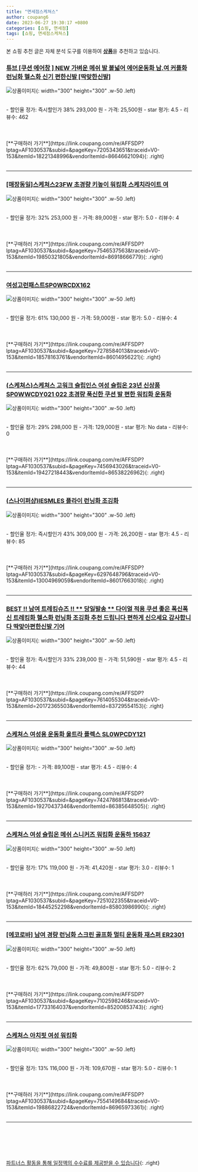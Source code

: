```yaml
---
title: "면세점스케쳐스"
author: coupang6
date: 2023-06-27 19:30:17 +0800
categories: [쇼핑, 면세점]
tags: [쇼핑, 면세점스케쳐스]
---
```


본 쇼핑 추천 글은 자체 분석 도구를 이용하여 [**상품**](https://link.coupang.com/a/bao1ui)을 추천하고 있습니다.

### [튜브 [쿠션 에어창 ] NEW 가벼운 메쉬 발 볼넓어 에어운동화 남.여 커플화 런닝화 헬스화 신기 편한신발 [딱맞한신발]](https://link.coupang.com/re/AFFSDP?lptag=AF1030537&subid=&pageKey=7205343651&traceid=V0-153&itemId=18221348996&vendorItemId=86646621094)

![상품이미지](https://thumbnail6.coupangcdn.com/thumbnails/remote/230x230ex/image/vendor_inventory/b095/25cc0064100757750a040fb6950974927bfe592fdfd6cb94ac88ce9c76bc.jpg){: width="300" height="300" .w-50 .left}


<br>
- 할인율 정가: 즉시할인가 38%  293,000   원
- 가격: 25,500원
- star 평가: 4.5
- 리뷰수: 462
<br>
<br>
<br>
<br>
[**구매하러 가기**](https://link.coupang.com/re/AFFSDP?lptag=AF1030537&subid=&pageKey=7205343651&traceid=V0-153&itemId=18221348996&vendorItemId=86646621094){: .right}
<br>
<br>

---

### [[매장동일]스케쳐스23FW 초경량 키높이 워킹화 스케치라이트 여](https://link.coupang.com/re/AFFSDP?lptag=AF1030537&subid=&pageKey=7546537563&traceid=V0-153&itemId=19850321805&vendorItemId=86918666779)

![상품이미지](https://thumbnail6.coupangcdn.com/thumbnails/remote/230x230ex/image/vendor_inventory/858b/05f7fc4bff6d450a3b1cc2342c435071faf62d68d2ddddec1b8645263468.jpg){: width="300" height="300" .w-50 .left}


<br>
- 할인율 정가: 32%  253,000   원
- 가격: 89,000원
- star 평가: 5.0
- 리뷰수: 4
<br>
<br>
<br>
<br>
[**구매하러 가기**](https://link.coupang.com/re/AFFSDP?lptag=AF1030537&subid=&pageKey=7546537563&traceid=V0-153&itemId=19850321805&vendorItemId=86918666779){: .right}
<br>
<br>

---

### [여성고런패스트SP0WRCDX162](https://link.coupang.com/re/AFFSDP?lptag=AF1030537&subid=&pageKey=7278584013&traceid=V0-153&itemId=18578163761&vendorItemId=86014956221)

![상품이미지](https://thumbnail10.coupangcdn.com/thumbnails/remote/230x230ex/image/vendor_inventory/0212/432184adc9dfffded07e2465b46514d349f337ecb5656468b9fbfaddf37f.jpg){: width="300" height="300" .w-50 .left}


<br>
- 할인율 정가: 61%  130,000   원
- 가격: 59,000원
- star 평가: 5.0
- 리뷰수: 4
<br>
<br>
<br>
<br>
[**구매하러 가기**](https://link.coupang.com/re/AFFSDP?lptag=AF1030537&subid=&pageKey=7278584013&traceid=V0-153&itemId=18578163761&vendorItemId=86014956221){: .right}
<br>
<br>

---

### [(스케쳐스)스케쳐스 고워크 슬립인스 여성 슬립온 23년 신상품 SP0WWCDY021 022 초경량 푹신한 쿠션 발 편한 워킹화 운동화](https://link.coupang.com/re/AFFSDP?lptag=AF1030537&subid=&pageKey=7456943026&traceid=V0-153&itemId=19427218443&vendorItemId=86538226962)

![상품이미지](https://thumbnail8.coupangcdn.com/thumbnails/remote/230x230ex/image/vendor_inventory/d135/067484128c22a3ceff418a6e4d8c3457c78fdbe6835c7d03c9602ea49dc0.png){: width="300" height="300" .w-50 .left}


<br>
- 할인율 정가: 29%  298,000   원
- 가격: 129,000원
- star 평가: No data
- 리뷰수: 0
<br>
<br>
<br>
<br>
[**구매하러 가기**](https://link.coupang.com/re/AFFSDP?lptag=AF1030537&subid=&pageKey=7456943026&traceid=V0-153&itemId=19427218443&vendorItemId=86538226962){: .right}
<br>
<br>

---

### [(스나이퍼샵)IESMLES 플라이 런닝화 조깅화](https://link.coupang.com/re/AFFSDP?lptag=AF1030537&subid=&pageKey=6297648796&traceid=V0-153&itemId=13004969059&vendorItemId=86017663018)

![상품이미지](https://thumbnail6.coupangcdn.com/thumbnails/remote/230x230ex/image/vendor_inventory/25cc/b43b4690868f2220377576943fbec27da6350ba19b704c0ec74be62bd47c.png){: width="300" height="300" .w-50 .left}


<br>
- 할인율 정가: 즉시할인가 43%  309,000   원
- 가격: 26,200원
- star 평가: 4.5
- 리뷰수: 85
<br>
<br>
<br>
<br>
[**구매하러 가기**](https://link.coupang.com/re/AFFSDP?lptag=AF1030537&subid=&pageKey=6297648796&traceid=V0-153&itemId=13004969059&vendorItemId=86017663018){: .right}
<br>
<br>

---

### [BEST !! 남여 트레킹슈즈 !! ** 당일발송 ** 다이얼 적용 쿠션 좋은 폭신폭신 트레킹화 헬스화 런닝화 조깅화 추천 드립니다 편하게 신으세요 감사합니다 딱맞아편한신발 기어](https://link.coupang.com/re/AFFSDP?lptag=AF1030537&subid=&pageKey=7614055304&traceid=V0-153&itemId=20172365503&vendorItemId=83729554153)

![상품이미지](https://thumbnail9.coupangcdn.com/thumbnails/remote/230x230ex/image/vendor_inventory/0af3/4bd98708f4254fc610bbd1bb8760413f2962616df3151fc8ab29995a4017.jpg){: width="300" height="300" .w-50 .left}


<br>
- 할인율 정가: 즉시할인가 33%  239,000   원
- 가격: 51,590원
- star 평가: 4.5
- 리뷰수: 44
<br>
<br>
<br>
<br>
[**구매하러 가기**](https://link.coupang.com/re/AFFSDP?lptag=AF1030537&subid=&pageKey=7614055304&traceid=V0-153&itemId=20172365503&vendorItemId=83729554153){: .right}
<br>
<br>

---

### [스케쳐스 여성용 운동화 울트라 플렉스 SL0WPCDY121](https://link.coupang.com/re/AFFSDP?lptag=AF1030537&subid=&pageKey=7424786813&traceid=V0-153&itemId=19270437346&vendorItemId=86385648505)

![상품이미지](https://thumbnail7.coupangcdn.com/thumbnails/remote/230x230ex/image/retail/images/2023/06/26/10/6/b667c8e7-7141-4d15-bd52-227439c5f03d.jpg){: width="300" height="300" .w-50 .left}


<br>
- 할인율 정가: 
- 가격: 89,100원
- star 평가: 4.5
- 리뷰수: 4
<br>
<br>
<br>
<br>
[**구매하러 가기**](https://link.coupang.com/re/AFFSDP?lptag=AF1030537&subid=&pageKey=7424786813&traceid=V0-153&itemId=19270437346&vendorItemId=86385648505){: .right}
<br>
<br>

---

### [스케쳐스 여성 슬립온 메쉬 스니커즈 워킹화 운동하 15637](https://link.coupang.com/re/AFFSDP?lptag=AF1030537&subid=&pageKey=7251022355&traceid=V0-153&itemId=18445252298&vendorItemId=85803986990)

![상품이미지](https://thumbnail7.coupangcdn.com/thumbnails/remote/230x230ex/image/vendor_inventory/6dcb/562af71b1da685d94db76d38eb14cae724a76b297be02206a5fa6b785359.jpg){: width="300" height="300" .w-50 .left}


<br>
- 할인율 정가: 17%  119,000   원
- 가격: 41,420원
- star 평가: 3.0
- 리뷰수: 1
<br>
<br>
<br>
<br>
[**구매하러 가기**](https://link.coupang.com/re/AFFSDP?lptag=AF1030537&subid=&pageKey=7251022355&traceid=V0-153&itemId=18445252298&vendorItemId=85803986990){: .right}
<br>
<br>

---

### [[에코로바] 남여 경량 런닝화 스크린 골프화 멀티 운동화 재스퍼 ER2301](https://link.coupang.com/re/AFFSDP?lptag=AF1030537&subid=&pageKey=7102598246&traceid=V0-153&itemId=17733164037&vendorItemId=85200853743)

![상품이미지](https://thumbnail7.coupangcdn.com/thumbnails/remote/230x230ex/image/vendor_inventory/9a62/3a3b7822efa2ff91cb994a7c0d61ad0b5912b28db5d81bc7d97836d55835.jpg){: width="300" height="300" .w-50 .left}


<br>
- 할인율 정가: 62%  79,000   원
- 가격: 49,800원
- star 평가: 5.0
- 리뷰수: 2
<br>
<br>
<br>
<br>
[**구매하러 가기**](https://link.coupang.com/re/AFFSDP?lptag=AF1030537&subid=&pageKey=7102598246&traceid=V0-153&itemId=17733164037&vendorItemId=85200853743){: .right}
<br>
<br>

---

### [스케쳐스 아치핏 여성 워킹화](https://link.coupang.com/re/AFFSDP?lptag=AF1030537&subid=&pageKey=7554149684&traceid=V0-153&itemId=19886822724&vendorItemId=86965973361)

![상품이미지](https://thumbnail7.coupangcdn.com/thumbnails/remote/230x230ex/image/vendor_inventory/ad24/a3913bb728174595c2e2cc10796e255e36c9fceea84737202242cb5b6917.jpg){: width="300" height="300" .w-50 .left}


<br>
- 할인율 정가: 13%  116,000   원
- 가격: 109,670원
- star 평가: 5.0
- 리뷰수: 1
<br>
<br>
<br>
<br>
[**구매하러 가기**](https://link.coupang.com/re/AFFSDP?lptag=AF1030537&subid=&pageKey=7554149684&traceid=V0-153&itemId=19886822724&vendorItemId=86965973361){: .right}
<br>
<br>

---
<br><br><br><br><br> [파트너스 활동을 통해 일정액의 수수료를 제공받을 수 있습니다](https://link.coupang.com/a/bao1ui){: .right}